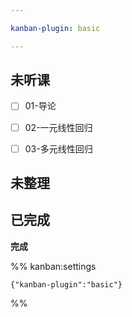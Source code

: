 ```yaml
---

kanban-plugin: basic

---
```


## 未听课

- [ ] 01-导论
- [ ] 02-一元线性回归
- [ ] 03-多元线性回归


## 未整理



## 已完成

**完成**




%% kanban:settings
```
{"kanban-plugin":"basic"}
```
%%